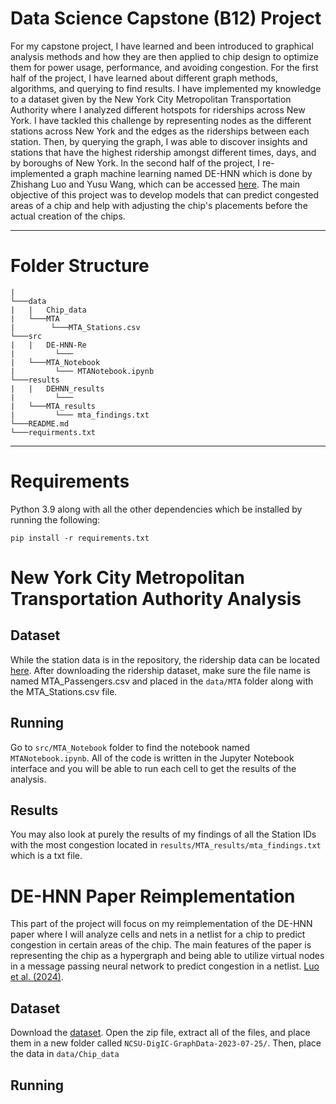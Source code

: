 # Data Science Capstone (B12) Project

For my capstone project, I have learned and been introduced to graphical analysis methods and how they are then applied to chip design to optimize them for power usage, performance, and avoiding congestion. For the first half of the project, I have learned about different graph methods, algorithms, and querying to find results. I have implemented my knowledge to a dataset given by the New York City Metropolitan Transportation Authority where I analyzed different hotspots for riderships across New York. I have tackled this challenge by representing nodes as the different stations across New York and the edges as the riderships between each station. Then, by querying the graph, I was able to discover insights and stations that have the highest ridership amongst different times, days, and by boroughs of New York. In the second half of the project, I re-implemented a graph machine learning named DE-HNN which is done by Zhishang Luo and Yusu Wang, which can be accessed [here](https://arxiv.org/abs/2404.00477). The main objective of this project was to develop models that can predict congested areas of a chip and help with adjusting the chip's placements before the actual creation of the chips.

----------------------------

# Folder Structure
```
|
└───data
|   |   Chip_data
|   └───MTA
|        └───MTA_Stations.csv
└───src
|   |   DE-HNN-Re
|         └─── 
|   └───MTA_Notebook
|         └─── MTANotebook.ipynb
└───results
|   |   DEHNN_results
|         └─── 
|   └───MTA_results
|         └─── mta_findings.txt
└───README.md
└───requirments.txt
```
---------------------------

# Requirements

Python 3.9 along with all the other dependencies which be installed by running the following:
```
pip install -r requirements.txt
```


# New York City Metropolitan Transportation Authority Analysis

## Dataset

While the station data is in the repository, the ridership data can be located [here](https://data.ny.gov/Transportation/MTA-Subway-Origin-Destination-Ridership-Estimate-2/jsu2-fbtj/about_data). After downloading the ridership dataset, make sure the file name is named MTA_Passengers.csv and placed in the ```data/MTA``` folder along with the MTA_Stations.csv file.

## Running

Go to ```src/MTA_Notebook``` folder to find the notebook named ```MTANotebook.ipynb```. All of the code is written in the Jupyter Notebook interface and you will be able to run each cell to get the results of the analysis.

## Results

You may also look at purely the results of my findings of all the Station IDs with the most congestion located in ```results/MTA_results/mta_findings.txt``` which is a txt file.

# DE-HNN Paper Reimplementation

This part of the project will focus on my reimplementation of the DE-HNN paper where I will analyze cells and nets in a netlist for a chip to predict congestion in certain areas of the chip. The main features of the paper is representing the chip as a hypergraph and being able to utilize virtual nodes in a message passing neural network to predict congestion in a netlist. [Luo et al. (2024)](https://arxiv.org/abs/2404.00477).

## Dataset

Download the [dataset](https://drive.google.com/file/d/1Scq35gvCQvIMrmthGs7MUhc8c1VZ8ZwN/view?usp=drive_link). Open the zip file, extract all of the files, and place them in a new folder called ```NCSU-DigIC-GraphData-2023-07-25/```. Then, place the data in ```data/Chip_data```

## Running
